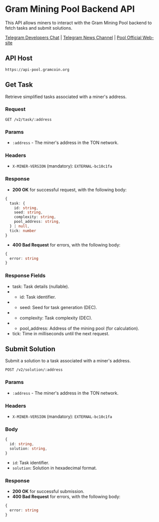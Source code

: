 # Gram Mining Pool Backend API

This API allows miners to interact with the Gram Mining Pool backend to fetch tasks and submit solutions.

[Telegram Developers Chat](https://t.me/GramMiningChat/14133) | [Telegram News Channel](https://t.me/GramMiningPool) | [Pool Official Web-site](https://pool.gramcoin.org)

## API Host
```
https://api-pool.gramcoin.org
```

## Get Task
Retrieve simplified tasks associated with a miner's address.

### Request
```http
GET /v2/task/:address
```
### Params
- `:address` - The miner's address in the TON network.

### Headers
- `X-MINER-VERSION` (mandatory): `EXTERNAL-bc10c1fa`

### Response
- **200 OK** for successful request, with the following body:
```typescript
{
  task: {
    id: string,
    seed: string,
    complexity: string,
    pool_address: string,
  } | null,
  tick: number
}
```
- **400 Bad Request** for errors, with the following body:
```typescript
{
  error: string
}
````

### Response Fields
- task: Task details (nullable). 
- - id: Task identifier.
- - seed: Seed for task generation (DEC).
- - complexity: Task complexity (DEC).
- - pool_address: Address of the mining pool (for calculation).
- tick: Time in milliseconds until the next request.

## Submit Solution
Submit a solution to a task associated with a miner's address.

```http
POST /v2/solution/:address
```

### Params
- `:address` - The miner's address in the TON network.

### Headers
- `X-MINER-VERSION` (mandatory): `EXTERNAL-bc10c1fa`

### Body
```typescript
{
  id: string,
  solution: string,
}
```

- `id`: Task identifier.
- `solution`: Solution in hexadecimal format.

### Response
- **200 OK** for successful submission.
- **400 Bad Request** for errors, with the following body:
```typescript
{
  error: string
}
```
